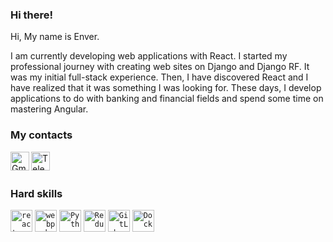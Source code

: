 
### Hi there!
  
Hi, My name is Enver. 

I am currently developing web applications with React. I started my professional journey with creating web sites on Django and Django RF. It was my initial full-stack experience. Then, I have discovered React and I have realized that it was something I was looking for. These days, I develop applications to do with banking and financial fields and spend some time on mastering Angular.

### My contacts
  
<!-- <a href="https://www.linkedin.com/in/">
  <img align="left" alt="LinkedIn" title="LinkedIn" width="30px" src="https://upload.wikimedia.org/wikipedia/commons/thumb/e/e9/Linkedin_icon.svg/640px-Linkedin_icon.svg.png" />
</a> -->
<a href="mailto:enveryakubov@gmail.com">
  <img align="left" alt="Gmail" title="Gmail" width="30px" src="https://upload.wikimedia.org/wikipedia/commons/thumb/2/2e/Gmail_2020.png/640px-Gmail_2020.png" />
</a>
<a href="https://t.me/">
  <img align="left" alt="Telegram" title="Telegram" width="30px" src="https://upload.wikimedia.org/wikipedia/commons/thumb/8/83/Telegram_2019_Logo.svg/1920px-Telegram_2019_Logo.svg.png" />
</a>

<br />

<br />

### Hard skills

<code><img height="35" alt="react" title="React JS" src="https://www.datocms-assets.com/45470/1631110818-logo-react-js.png"></code>
<code><img height="35" alt="webpack" title="Webpack" src="https://raw.githubusercontent.com/webpack/media/master/logo/icon-square-big.png"></code>
<code><img height="35" alt="Python" title="Python" src="https://web-creator.ru/uploads/Page/19/python.svg"></code>
<code><img height="35" alt="Redux" title="Redux" src="https://blog.telexarsoftware.com/wp-content/uploads/2019/11/logo-redux.png"></code>
<code><img height="35" alt="GitLab" title="GitLab" src="https://nuts-agency.ru/upload/iblock/bac/bacce1db8d3d0810626b33e9ed0f1545.png"></code>
<code><img height="35" alt="Docker" title="Docker" src="https://www.docker.com/sites/default/files/d8/2019-07/vertical-logo-monochromatic.png"></code>


<br />
